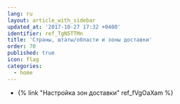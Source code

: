 ```yaml
---
lang: ru
layout: article_with_sidebar
updated_at: '2017-10-27 17:32 +0400'
identifier: ref_TgN5TTMn
title: 'Страны, штаты/области и зоны доставки'
order: 70
published: true
icon: flag
categories:
  - home
---
```


*   {% link "Настройка зон доставки" ref_fVgOaXam %}
